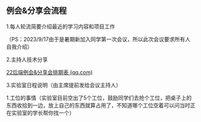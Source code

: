 ## 例会&分享会流程

1.每人轮流简要介绍最近的学习内容和项目工作

（PS：2023/9/17由于是暑期新加入同学第一次会议，所以此次会议要求所有人自我介绍）

2.主持人技术分享

[22后端例会&分享会排期表 (qq.com)](https://docs.qq.com/sheet/DUHVyVVBQUXhiU2pB?tab=BB08J2&groupUin=SUiUmp7%252BOg5mLTo44dx23g%253D%253D&ADUIN=1842865186&ADSESSION=1694932850&ADTAG=CLIENT.QQ.6025_.0&ADPUBNO=27357&jumpuin=1842865186)

3.实验室日程说明（由主席提前发给会议主持人）

​	1.工位的事情（实验室目前空出了5个工位，鼓励同学们去抢个工位，把桌子上的东西收拾到一边，放上自己的东西就算占用了，不知道哪个工位空着可以问当时正在实验室的学长帮你找一个）



